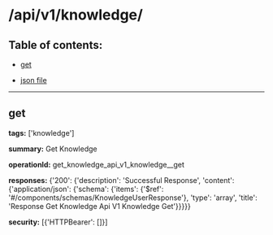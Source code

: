 # /api/v1/knowledge/

## Table of contents:
- [get](#get)

- [json file](./_api_v1_knowledge_.json)

---
<a name="get"></a>
## get

**tags:** ['knowledge']

**summary:** Get Knowledge

**operationId:** get_knowledge_api_v1_knowledge__get

**responses:** {'200': {'description': 'Successful Response', 'content': {'application/json': {'schema': {'items': {'$ref': '#/components/schemas/KnowledgeUserResponse'}, 'type': 'array', 'title': 'Response Get Knowledge Api V1 Knowledge  Get'}}}}}

**security:** [{'HTTPBearer': []}]

